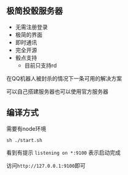 ## 极简投骰服务器

- 无需注册登录
- 极简的界面
- 即时通讯
- 完全开源
- 骰点支持
  - 目前只支持rd

在QQ机器人被封杀的情况下一条可用的解决方案

可以自己搭建服务器也可以使用官方服务器

## 编译方式

需要有node环境
```
sh ./start.sh
```

看到有提示 `listening on *:9100` 表示启动完成

访问`http://127.0.0.1:9100`即可
